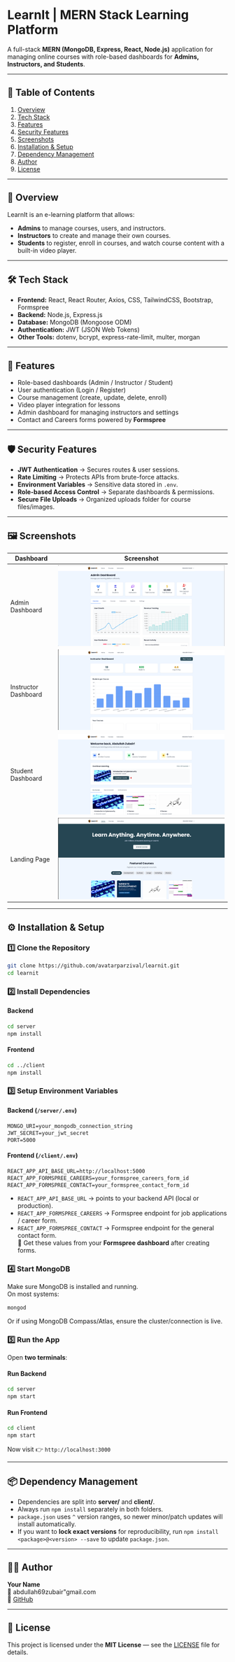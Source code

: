 # LearnIt | MERN Stack Learning Platform

A full-stack **MERN (MongoDB, Express, React, Node.js)** application for managing online courses with role-based dashboards for **Admins, Instructors, and Students**.  

---

## 📑 Table of Contents
1. [Overview](#overview)  
2. [Tech Stack](#tech-stack)  
3. [Features](#features)  
4. [Security Features](#security-features)  
5. [Screenshots](#screenshots)  
6. [Installation & Setup](#installation--setup)  
7. [Dependency Management](#dependency-management)  
8. [Author](#author)
9. [License](#license)  

---

## 📖 Overview
LearnIt is an e-learning platform that allows:
- **Admins** to manage courses, users, and instructors.  
- **Instructors** to create and manage their own courses.  
- **Students** to register, enroll in courses, and watch course content with a built-in video player.  

---

## 🛠 Tech Stack
- **Frontend:** React, React Router, Axios, CSS, TailwindCSS, Bootstrap, Formspree  
- **Backend:** Node.js, Express.js  
- **Database:** MongoDB (Mongoose ODM)  
- **Authentication:** JWT (JSON Web Tokens)  
- **Other Tools:** dotenv, bcrypt, express-rate-limit, multer, morgan  

---

## 🚀 Features
- Role-based dashboards (Admin / Instructor / Student)  
- User authentication (Login / Register)  
- Course management (create, update, delete, enroll)  
- Video player integration for lessons  
- Admin dashboard for managing instructors and settings  
- Contact and Careers forms powered by **Formspree**  

---

## 🛡 Security Features
- **JWT Authentication** → Secures routes & user sessions.  
- **Rate Limiting** → Protects APIs from brute-force attacks.  
- **Environment Variables** → Sensitive data stored in `.env`.  
- **Role-based Access Control** → Separate dashboards & permissions.  
- **Secure File Uploads** → Organized uploads folder for course files/images.  

---

## 🖼 Screenshots

| Dashboard | Screenshot |
|-----------|------------|
| Admin Dashboard | ![Admin Dashboard](screenshots/admin-dashboard.png) |
| Instructor Dashboard | ![Instructor Dashboard](screenshots/instructor-dashboard.png) |
| Student Dashboard | ![Student Dashboard](screenshots/student-dashboard.png) |
| Landing Page | ![Landing Page](screenshots/landing.png) |

---

## ⚙️ Installation & Setup

### 1️⃣ Clone the Repository
```bash
git clone https://github.com/avatarparzival/learnit.git
cd learnit
```

### 2️⃣ Install Dependencies
#### Backend
```bash
cd server
npm install
```

#### Frontend
```bash
cd ../client
npm install
```

### 3️⃣ Setup Environment Variables

#### Backend (`/server/.env`)
```env
MONGO_URI=your_mongodb_connection_string
JWT_SECRET=your_jwt_secret
PORT=5000
```

#### Frontend (`/client/.env`)
```env
REACT_APP_API_BASE_URL=http://localhost:5000
REACT_APP_FORMSPREE_CAREERS=your_formspree_careers_form_id
REACT_APP_FORMSPREE_CONTACT=your_formspree_contact_form_id
```
- `REACT_APP_API_BASE_URL` → points to your backend API (local or production).  
- `REACT_APP_FORMSPREE_CAREERS` → Formspree endpoint for job applications / career form.  
- `REACT_APP_FORMSPREE_CONTACT` → Formspree endpoint for the general contact form.  
🔗 Get these values from your **Formspree dashboard** after creating forms.  

### 4️⃣ Start MongoDB
Make sure MongoDB is installed and running.  
On most systems:
```bash
mongod
```
Or if using MongoDB Compass/Atlas, ensure the cluster/connection is live.

### 5️⃣ Run the App
Open **two terminals**:

#### Run Backend
```bash
cd server
npm start
```

#### Run Frontend
```bash
cd client
npm start
```

Now visit 👉 `http://localhost:3000`

---

## 📦 Dependency Management
- Dependencies are split into **server/** and **client/**.  
- Always run `npm install` separately in both folders.  
- `package.json` uses `^` version ranges, so newer minor/patch updates will install automatically.  
- If you want to **lock exact versions** for reproducibility, run `npm install <package>@<version> --save` to update `package.json`.  

---

## 👨‍💻 Author
**Your Name**  
📧 abdullah69zubair"gmail.com  
🔗 [GitHub](https://github.com/avatarparzival)  

---

## 📜 License
This project is licensed under the **MIT License** — see the [LICENSE](LICENSE) file for details.  